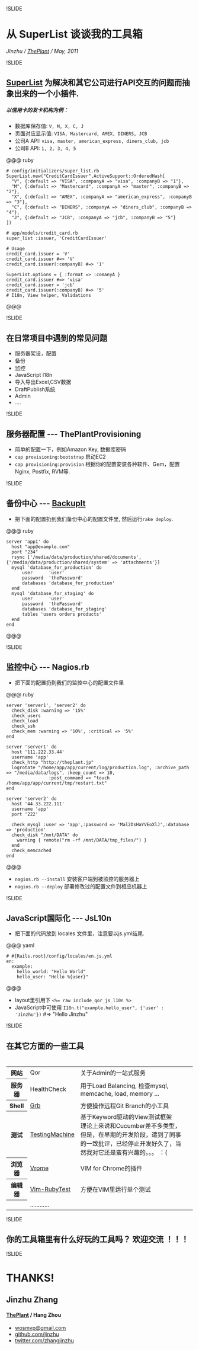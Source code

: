 !SLIDE

# 从 SuperList 谈谈我的工具箱

_Jinzhu / [ThePlant](http://theplant.jp) / May, 2011_


!SLIDE

## [SuperList](https://github.com/jinzhu/super_list) <span>为解决和其它公司进行API交互的问题而抽象出来的一个小插件.</span>
##### 以信用卡的发卡机构为例：

* 数据库保存值: ``V, M, X, C, J`` <br/>
* 页面对应显示值: ``VISA, Mastercard, AMEX, DINERS, JCB`` <br/>
* 公司A API: ``visa, master, american_express, diners_club, jcb`` <br/>
* 公司B API: ``1, 2, 3, 4, 5``

@@@ ruby
    
    # config/initializers/super_list.rb
    SuperList.new("CreditCardIssuer",ActiveSupport::OrderedHash[
	  "V", {:default => "VISA", :companyA => "visa", :companyB => "1"},
	  "M", {:default => "Mastercard", :companyA => "master", :companyB => "2"},
	  "X", {:default => "AMEX", :companyA => "american_express", :companyB => "3"},
	  "C", {:default => "DINERS", :companyA => "diners_club", :companyB => "4"},
	  "J", {:default => "JCB", :companyA => "jcb", :companyB => "5"}
    ])

    # app/models/credit_card.rb
    super_list :issuer, 'CreditCardIssuer'

    # Usage
    credit_card.issuer = 'V'
    credit_card.issuer #=> 'V'
    credit_card.issuer(:companyB) #=> '1'

    SuperList.options = { :format => :comanyA }
    credit_card.issuer #=> 'visa'
    credit_card.issuer = 'jcb'
    credit_card.issuer(:companyB) #=> '5'
    # I18n, View helper, Validations

@@@

!SLIDE

## 在日常项目中遇到的常见问题
* 服务器架设，配置
* 备份
* 监控
* JavaScript I18n
* 导入导出Excel,CSV数据
* DraftPublish系统
* Admin
* ....

!SLIDE

## 服务器配置  ---  ThePlantProvisioning
* 简单的配置一下，例如Amazon Key, 数据库密码
* ``cap provisioning:bootstrap`` 启动EC2
* ``cap provisioning:provision`` 根据你的配置安装各种软件、Gem，配置Nginx, Postfix, RVM等.


!SLIDE

## 备份中心  ---  [BackupIt](https://github.com/jinzhu/backupit)
* 把下面的配置扔到我们备份中心的配置文件里, 然后运行``rake deploy``.

@@@ ruby

    server 'app1' do
      host "app@example.com"
      port "234"
      rsync ['/media/data/production/shared/documents', {'/media/data/production/shared/system' => 'attachments'}]
      mysql 'database_for_production' do
	      user      'user'
	      password  'thePassword'
	      databases 'database_for_production'
      end
      mysql 'database_for_staging' do
	      user      'user'
	      password  'thePassword'
	      databases 'database_for_staging'
          tables 'users orders products'
      end
    end

@@@

!SLIDE

## 监控中心  --- Nagios.rb
* 把下面的配置扔到我们的监控中心的配置文件里

@@@ ruby

    server 'server1', 'server2' do
      check_disk :warning => '15%'
      check_users
      check_load
      check_ssh
      check_mem :warning => '10%', :critical => '5%'
    end

    server 'server1' do
      host '111.222.33.44'
      username 'app'
      check_http "http://theplant.jp"
      logrotate "/home/app/app/current/log/production.log", :archive_path => "/media/data/logs", :keep_count => 10,
                    :post_command => "touch /home/app/app/current/tmp/restart.txt"
    end

    server 'server2' do
      host '44.33.222.111'
      username 'app'
      port '222'

      check_mysql :user => 'app',:password => 'Mal2DsHaYVEoXlJ',:database => 'production'
      check_disk "/mnt/DATA" do
        warning { remote("rm -rf /mnt/DATA/tmp_files/") }
      end
      check_memcached
    end

@@@

* ``nagios.rb --install`` 安装客户端到被监控的服务器上
* ``nagios.rb --deploy`` 部署修改过的配置文件到相应机器上


!SLIDE

## JavaScript国际化  --- JsL10n

* 把下面的代码放到 locales 文件里，注意要以js.yml结尾.

@@@ yaml

    # #{Rails.root}/config/locales/en.js.yml
    en:
	  example:
		hello_world: "Hello World"
		hello_user: "Hello %{user}"

@@@

* layout里引用下  ``<%= raw include_qor_js_l10n %>``
* JavaScript中可使用 ``I18n.t("example.hello_user", {'user' : 'Jinzhu'})``  #=>  "Hello Jinzhu"


!SLIDE

## 在其它方面的一些工具<br/><br/>

<table>
  <tr>
    <th>网站</th>
    <td>Qor</td>
    <td>关于Admin的一站式服务</td>
  </tr>
  <tr>
    <th>服务器</th>
    <td>HealthCheck</td>
    <td>用于Load Balancing, 检查mysql, memcache, load, memory ...</td>
  </tr>
  <tr>
    <th>Shell</th>
    <td><a href="http://github.com/jinzhu/grb">Grb</a></td>
    <td>方便操作远程Git Branch的小工具</td>
  </tr>
  <tr>
    <th>测试</th>
    <td><a href="http://github.com/jinzhu/testingmachine">TestingMachine</a></td>
    <td>基于Keyword驱动的View测试框架<br/><span class='note'>理论上来说和Cucumber差不多类型，但是，在早期的开发阶段，遭到了同事的一致批评，已经停止开发好久了，当然我对它还是蛮有兴趣的。。。 ：(</span> </td>
  </tr>
  <tr>
    <th>浏览器</th>
    <td><a href="https://github.com/jinzhu/vrome">Vrome</a></td>
    <td>VIM for Chrome的插件</td>
  </tr>
  <tr>
    <th>编辑器</th>
    <td><a href="https://github.com/janx/vim-rubytest">Vim-RubyTest</a></td>
    <td>方便在VIM里运行单个测试</td>
  </tr>
  <tr>
    <th> </th>
    <td> ............ <td>
    <td></td>
  </tr>
</table>


!SLIDE

## 你的工具箱里有什么好玩的工具吗？ 欢迎交流 ！！！

!SLIDE

# THANKS!

## Jinzhu Zhang
#### [ThePlant](http://theplant.jp) / Hang Zhou
* wosmvp@gmail.com
* [github.com/jinzhu](http://github.com/jinzhu)
* [twitter.com/zhangjinzhu](http://twitter.com/zhangjinzhu)
